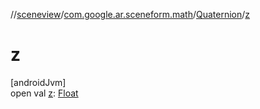//[sceneview](../../../index.md)/[com.google.ar.sceneform.math](../index.md)/[Quaternion](index.md)/[z](z.md)

# z

[androidJvm]\
open val [z](z.md): [Float](https://kotlinlang.org/api/latest/jvm/stdlib/kotlin/-float/index.html)
